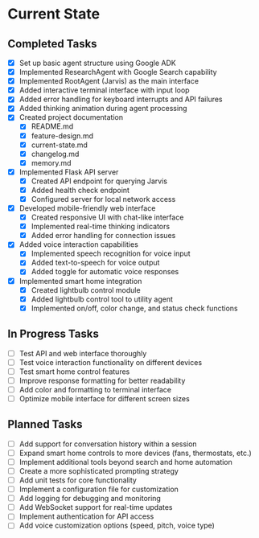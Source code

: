 # Current State

## Completed Tasks

- [x] Set up basic agent structure using Google ADK
- [x] Implemented ResearchAgent with Google Search capability
- [x] Implemented RootAgent (Jarvis) as the main interface
- [x] Added interactive terminal interface with input loop
- [x] Added error handling for keyboard interrupts and API failures
- [x] Added thinking animation during agent processing
- [x] Created project documentation
  - [x] README.md
  - [x] feature-design.md
  - [x] current-state.md
  - [x] changelog.md
  - [x] memory.md
- [x] Implemented Flask API server
  - [x] Created API endpoint for querying Jarvis
  - [x] Added health check endpoint
  - [x] Configured server for local network access
- [x] Developed mobile-friendly web interface
  - [x] Created responsive UI with chat-like interface
  - [x] Implemented real-time thinking indicators
  - [x] Added error handling for connection issues
- [x] Added voice interaction capabilities
  - [x] Implemented speech recognition for voice input
  - [x] Added text-to-speech for voice output
  - [x] Added toggle for automatic voice responses
- [x] Implemented smart home integration
  - [x] Created lightbulb control module
  - [x] Added lightbulb control tool to utility agent
  - [x] Implemented on/off, color change, and status check functions

## In Progress Tasks

- [ ] Test API and web interface thoroughly
- [ ] Test voice interaction functionality on different devices
- [ ] Test smart home control features
- [ ] Improve response formatting for better readability
- [ ] Add color and formatting to terminal interface
- [ ] Optimize mobile interface for different screen sizes

## Planned Tasks

- [ ] Add support for conversation history within a session
- [ ] Expand smart home controls to more devices (fans, thermostats, etc.)
- [ ] Implement additional tools beyond search and home automation
- [ ] Create a more sophisticated prompting strategy
- [ ] Add unit tests for core functionality
- [ ] Implement a configuration file for customization
- [ ] Add logging for debugging and monitoring
- [ ] Add WebSocket support for real-time updates
- [ ] Implement authentication for API access
- [ ] Add voice customization options (speed, pitch, voice type) 
